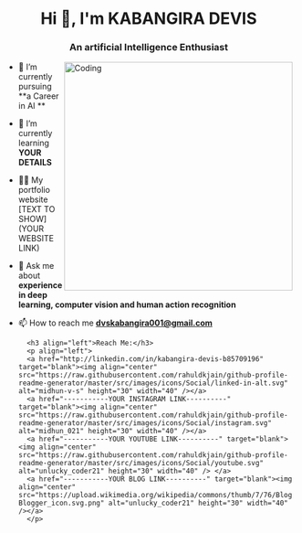 
<h1 align="center" > Hi 👋, I'm KABANGIRA DEVIS </h1>
<h3 align="center" >An artificial Intelligence Enthusiast </h3>
<img align="right" alt="Coding" width="400"                src="https://www.google.com/imgresq=coding%20profile%20gif&imgurl=https%3A%2F%2Fcamo.githubusercontent.com%2Fd1e9733ec79822bcadf8b9a1035840ee511e2f022fe9f652cc163db23dc171d3%2F68747470733a2f2f6d656469612e67697068792e636f6d2f6d656469612f53576f536b4e36447854737a71494b4571762f67697068792e676966&imgrefurl=https%3A%2F%2Fgithub.com%2Fmayankchaudhary26%2FCool-Readme-ideas&docid=knmmAidHUu9A0M&tbnid=N8Ehn8UbrUx_CM&vet=12ahUKEwjOp-yM_6uIAxVoQPUHHXCSJo4QM3oECGUQAA..i&w=512&h=384&hcb=2&ved=2ahUKEwjOp-yM_6uIAxVoQPUHHXCSJo4QM3oECGUQAA">

- 🔭 I’m currently pursuing **a Career in AI **

- 🌱 I’m currently learning **YOUR DETAILS**

- 👨‍💻 My portfolio website [TEXT TO SHOW](YOUR WEBSITE LINK)

- 💬 Ask me about **experience in deep learning, computer vision and human action recognition**

- 📫 How to reach me **dvskabangira001@gmail.com**

        <h3 align="left">Reach Me:</h3>
        <p align="left">
        <a href="http://linkedin.com/in/kabangira-devis-b85709196" target="blank"><img align="center" src="https://raw.githubusercontent.com/rahuldkjain/github-profile-readme-generator/master/src/images/icons/Social/linked-in-alt.svg" alt="midhun-v-s" height="30" width="40" /></a>
        <a href="-----------YOUR INSTAGRAM LINK----------" target="blank"><img align="center" src="https://raw.githubusercontent.com/rahuldkjain/github-profile-readme-generator/master/src/images/icons/Social/instagram.svg" alt="midhun_021" height="30" width="40" /></a>
        <a href="-----------YOUR YOUTUBE LINK----------" target="blank"><img align="center" src="https://raw.githubusercontent.com/rahuldkjain/github-profile-readme-generator/master/src/images/icons/Social/youtube.svg" alt="unlucky_coder21" height="30" width="40" /> </a>
        <a href="-----------YOUR BLOG LINK----------" target="blank"><img align="center" src="https://upload.wikimedia.org/wikipedia/commons/thumb/7/76/Blogger_icon.svg/2048px-Blogger_icon.svg.png" alt="unlucky_coder21" height="30" width="40" /></a>
        </p>

